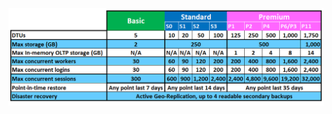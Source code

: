 ![Hizmet Katmanları ve Performans Düzeyleri](./media/sql-database-service-tiers-table/sql-database-service-tiers-table.png)



<!--HONumber=Jun16_HO2-->


